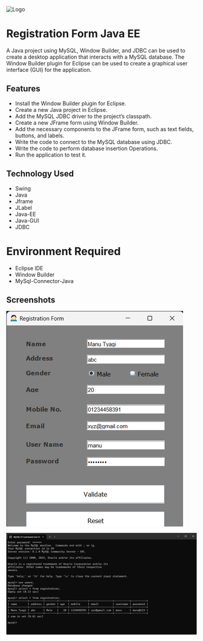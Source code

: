 
![Logo](https://www.nicepng.com/png/detail/854-8546612_java-ee-java-ee-logo-svg.png)


# Registration Form Java EE 

 A Java project using MySQL, Window Builder, and JDBC can be used to create a desktop application that interacts with a MySQL database. The Window Builder plugin for Eclipse can be used to create a graphical user interface (GUI) for the application.


 

## Features

- Install the Window Builder plugin for Eclipse.
- Create a new Java project in Eclipse.
- Add the MySQL JDBC driver to the project’s classpath.
- Create a new JFrame form using Window Builder.
- Add the necessary components to the JFrame form, such as text fields, buttons, and labels.
- Write the code to connect to the MySQL database using JDBC.
- Write the code to perform database insertion Operations.
- Run the application to test it.




##  Technology Used

+ Swing
+ Java 
+ Jframe
+ JLabel
+ Java-EE
+ Java-GUI
+ JDBC

# Environment Required

+ Eclipse IDE
+ Window Builder
+ MySql-Connector-Java





## Screenshots

![App Screenshot](https://github.com/Manu-Tyagi90/Validate-Registration-Form-Java-EE/blob/main/Registration%20Form%2012_2_2023%207_28_08%20PM.png)

![App Screenshot](https://github.com/Manu-Tyagi90/Validate-Registration-Form-Java-EE/blob/main/MySQL%208.1%20Command%20Line%20Client%2012_2_2023%207_30_45%20PM.png)
